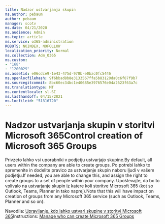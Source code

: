 ```yaml
---
title: Nadzor ustvarjanja skupin
ms.author: pebaum
author: pebaum
manager: scotv
ms.date: 04/21/2020
ms.audience: Admin
ms.topic: article
ms.service: o365-administration
ROBOTS: NOINDEX, NOFOLLOW
localization_priority: Normal
ms.collection: Adm_O365
ms.custom:
- "168"
- "1200029"
ms.assetid: e06cdce9-1e43-475d-970b-e0bac0fc5446
ms.openlocfilehash: 9f6bbad8b8e3133567ffa5b83120da0c6f07f9b7
ms.sourcegitcommit: 8bc60ec34bc1e40685e3976576e04a2623f63a7c
ms.translationtype: MT
ms.contentlocale: sl-SI
ms.lasthandoff: 04/15/2021
ms.locfileid: "51816720"
---
```

# <a name="control-creation-of-microsoft-365-groups"></a><span data-ttu-id="4edbe-102">Nadzor ustvarjanja skupin v storitvi Microsoft 365</span><span class="sxs-lookup"><span data-stu-id="4edbe-102">Control creation of Microsoft 365 Groups</span></span>

<span data-ttu-id="4edbe-103">Privzeto lahko vsi uporabniki v podjetju ustvarjajo skupine.</span><span class="sxs-lookup"><span data-stu-id="4edbe-103">By default, all users within the company are able to create groups.</span></span> <span data-ttu-id="4edbe-104">Po potrebi lahko to spremenite in dodelite pravico za ustvarjanje skupin naboru ljudi v vašem podjetju.</span><span class="sxs-lookup"><span data-stu-id="4edbe-104">If needed, you are able to change this, and assign the right to create groups to a set of people within your company.</span></span> <span data-ttu-id="4edbe-105">Upoštevajte, da bo to vplivalo na ustvarjanje skupin iz katere koli storitve Microsoft 365 (kot so Outlook, Teams, Planner in tako naprej).</span><span class="sxs-lookup"><span data-stu-id="4edbe-105">Note that this will have impact on creation of groups from any Microsoft 365 service (such as Outlook, Teams, Planner and so on).</span></span>
  
<span data-ttu-id="4edbe-106">Navodila: [Upravljanje, kdo lahko ustvari skupine v storitvi Microsoft 365](https://docs.microsoft.com/microsoft-365/admin/create-groups/manage-creation-of-groups)</span><span class="sxs-lookup"><span data-stu-id="4edbe-106">Instructions: [Manage who can create Microsoft 365 Groups](https://docs.microsoft.com/microsoft-365/admin/create-groups/manage-creation-of-groups)</span></span>
